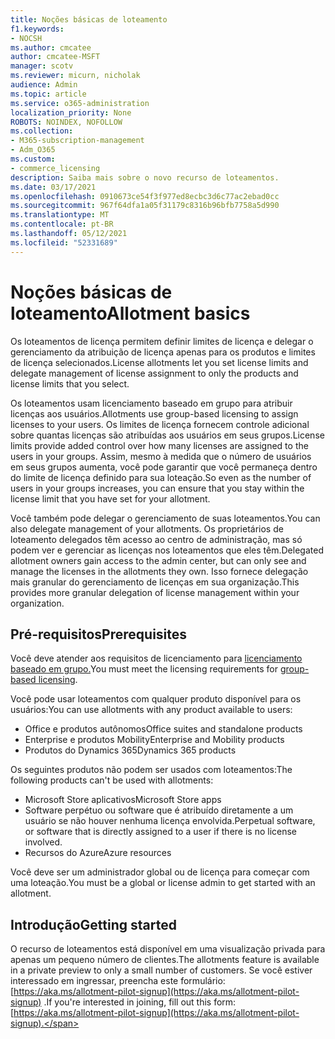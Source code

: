 ```yaml
---
title: Noções básicas de loteamento
f1.keywords:
- NOCSH
ms.author: cmcatee
author: cmcatee-MSFT
manager: scotv
ms.reviewer: micurn, nicholak
audience: Admin
ms.topic: article
ms.service: o365-administration
localization_priority: None
ROBOTS: NOINDEX, NOFOLLOW
ms.collection:
- M365-subscription-management
- Adm_O365
ms.custom:
- commerce_licensing
description: Saiba mais sobre o novo recurso de loteamentos.
ms.date: 03/17/2021
ms.openlocfilehash: 0910673ce54f3f977ed8ecbc3d6c77ac2ebad0cc
ms.sourcegitcommit: 967f64dfa1a05f31179c8316b96bfb7758a5d990
ms.translationtype: MT
ms.contentlocale: pt-BR
ms.lasthandoff: 05/12/2021
ms.locfileid: "52331689"
---
```

# <a name="allotment-basics"></a><span data-ttu-id="b7a41-103">Noções básicas de loteamento</span><span class="sxs-lookup"><span data-stu-id="b7a41-103">Allotment basics</span></span>

<span data-ttu-id="b7a41-104">Os loteamentos de licença permitem definir limites de licença e delegar o gerenciamento da atribuição de licença apenas para os produtos e limites de licença selecionados.</span><span class="sxs-lookup"><span data-stu-id="b7a41-104">License allotments let you set license limits and delegate management of license assignment to only the products and license limits that you select.</span></span>

<span data-ttu-id="b7a41-105">Os loteamentos usam licenciamento baseado em grupo para atribuir licenças aos usuários.</span><span class="sxs-lookup"><span data-stu-id="b7a41-105">Allotments use group-based licensing to assign licenses to your users.</span></span> <span data-ttu-id="b7a41-106">Os limites de licença fornecem controle adicional sobre quantas licenças são atribuídas aos usuários em seus grupos.</span><span class="sxs-lookup"><span data-stu-id="b7a41-106">License limits provide added control over how many licenses are assigned to the users in your groups.</span></span> <span data-ttu-id="b7a41-107">Assim, mesmo à medida que o número de usuários em seus grupos aumenta, você pode garantir que você permaneça dentro do limite de licença definido para sua loteação.</span><span class="sxs-lookup"><span data-stu-id="b7a41-107">So even as the number of users in your groups increases, you can ensure that you stay within the license limit that you have set for your allotment.</span></span>

<span data-ttu-id="b7a41-108">Você também pode delegar o gerenciamento de suas loteamentos.</span><span class="sxs-lookup"><span data-stu-id="b7a41-108">You can also delegate management of your allotments.</span></span> <span data-ttu-id="b7a41-109">Os proprietários de loteamento delegados têm acesso ao centro de administração, mas só podem ver e gerenciar as licenças nos loteamentos que eles têm.</span><span class="sxs-lookup"><span data-stu-id="b7a41-109">Delegated allotment owners gain access to the admin center, but can only see and manage the licenses in the allotments they own.</span></span> <span data-ttu-id="b7a41-110">Isso fornece delegação mais granular do gerenciamento de licenças em sua organização.</span><span class="sxs-lookup"><span data-stu-id="b7a41-110">This provides more granular delegation of license management within your organization.</span></span>

## <a name="prerequisites"></a><span data-ttu-id="b7a41-111">Pré-requisitos</span><span class="sxs-lookup"><span data-stu-id="b7a41-111">Prerequisites</span></span>

<span data-ttu-id="b7a41-112">Você deve atender aos requisitos de licenciamento para [licenciamento baseado em grupo.](/azure/active-directory/fundamentals/active-directory-licensing-whatis-azure-portal#licensing-requirements)</span><span class="sxs-lookup"><span data-stu-id="b7a41-112">You must meet the licensing requirements for [group-based licensing](/azure/active-directory/fundamentals/active-directory-licensing-whatis-azure-portal#licensing-requirements).</span></span>

<span data-ttu-id="b7a41-113">Você pode usar loteamentos com qualquer produto disponível para os usuários:</span><span class="sxs-lookup"><span data-stu-id="b7a41-113">You can use allotments with any product available to users:</span></span>

- <span data-ttu-id="b7a41-114">Office e produtos autônomos</span><span class="sxs-lookup"><span data-stu-id="b7a41-114">Office suites and standalone products</span></span>
- <span data-ttu-id="b7a41-115">Enterprise e produtos Mobility</span><span class="sxs-lookup"><span data-stu-id="b7a41-115">Enterprise and Mobility products</span></span>
- <span data-ttu-id="b7a41-116">Produtos do Dynamics 365</span><span class="sxs-lookup"><span data-stu-id="b7a41-116">Dynamics 365 products</span></span>

<span data-ttu-id="b7a41-117">Os seguintes produtos não podem ser usados com loteamentos:</span><span class="sxs-lookup"><span data-stu-id="b7a41-117">The following products can't be used with allotments:</span></span>

- <span data-ttu-id="b7a41-118">Microsoft Store aplicativos</span><span class="sxs-lookup"><span data-stu-id="b7a41-118">Microsoft Store apps</span></span>
- <span data-ttu-id="b7a41-119">Software perpétuo ou software que é atribuído diretamente a um usuário se não houver nenhuma licença envolvida.</span><span class="sxs-lookup"><span data-stu-id="b7a41-119">Perpetual software, or software that is directly assigned to a user if there is no license involved.</span></span>
- <span data-ttu-id="b7a41-120">Recursos do Azure</span><span class="sxs-lookup"><span data-stu-id="b7a41-120">Azure resources</span></span>

<span data-ttu-id="b7a41-121">Você deve ser um administrador global ou de licença para começar com uma loteação.</span><span class="sxs-lookup"><span data-stu-id="b7a41-121">You must be a global or license admin to get started with an allotment.</span></span>

## <a name="getting-started"></a><span data-ttu-id="b7a41-122">Introdução</span><span class="sxs-lookup"><span data-stu-id="b7a41-122">Getting started</span></span>

<span data-ttu-id="b7a41-123">O recurso de loteamentos está disponível em uma visualização privada para apenas um pequeno número de clientes.</span><span class="sxs-lookup"><span data-stu-id="b7a41-123">The allotments feature is available in a private preview to only a small number of customers.</span></span> <span data-ttu-id="b7a41-124">Se você estiver interessado em ingressar, preencha este formulário: [https://aka.ms/allotment-pilot-signup](https://aka.ms/allotment-pilot-signup) .</span><span class="sxs-lookup"><span data-stu-id="b7a41-124">If you're interested in joining, fill out this form: [https://aka.ms/allotment-pilot-signup](https://aka.ms/allotment-pilot-signup).</span></span>